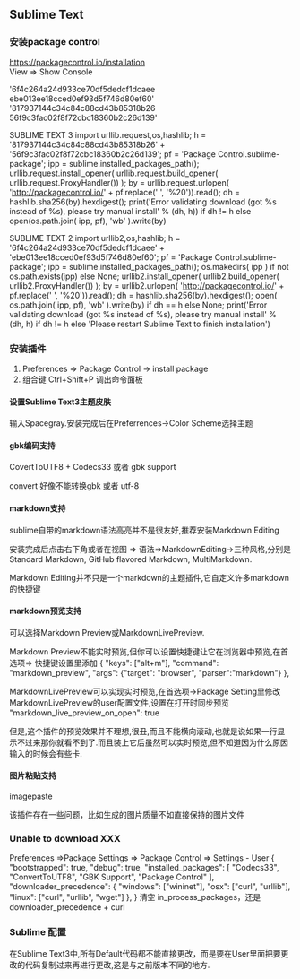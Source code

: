 ## Sublime Text

### 安装package control
https://packagecontrol.io/installation  
View => Show Console

'6f4c264a24d933ce70df5dedcf1dcaee ebe013ee18cced0ef93d5f746d80ef60'
'817937144c34c84c88cd43b85318b26
56f9c3fac02f8f72cbc18360b2c26d139'

SUBLIME TEXT 3
import urllib.request,os,hashlib; h = '817937144c34c84c88cd43b85318b26' + '56f9c3fac02f8f72cbc18360b2c26d139'; pf = 'Package Control.sublime-package'; ipp = sublime.installed_packages_path(); urllib.request.install_opener( urllib.request.build_opener( urllib.request.ProxyHandler()) ); by = urllib.request.urlopen( 'http://packagecontrol.io/' + pf.replace(' ', '%20')).read(); dh = hashlib.sha256(by).hexdigest(); print('Error validating download (got %s instead of %s), please try manual install' % (dh, h)) if dh != h else open(os.path.join( ipp, pf), 'wb' ).write(by)


SUBLIME TEXT 2
import urllib2,os,hashlib; h = '6f4c264a24d933ce70df5dedcf1dcaee' + 'ebe013ee18cced0ef93d5f746d80ef60'; pf = 'Package Control.sublime-package'; ipp = sublime.installed_packages_path(); os.makedirs( ipp ) if not os.path.exists(ipp) else None; urllib2.install_opener( urllib2.build_opener( urllib2.ProxyHandler()) ); by = urllib2.urlopen( 'http://packagecontrol.io/' + pf.replace(' ', '%20')).read(); dh = hashlib.sha256(by).hexdigest(); open( os.path.join( ipp, pf), 'wb' ).write(by) if dh == h else None; print('Error validating download (got %s instead of %s), please try manual install' % (dh, h) if dh != h else 'Please restart Sublime Text to finish installation')


### 安装插件
1. Preferences => Package Control -> install package
2. 组合键 Ctrl+Shift+P 调出命令面板

#### 设置Sublime Text3主题皮肤
输入Spacegray.安装完成后在Preferrences->Color Scheme选择主题

#### gbk编码支持
CovertToUTF8 + Codecs33
或者
gbk support


convert 好像不能转换gbk 或者 utf-8

#### markdown支持
sublime自带的markdown语法高亮并不是很友好,推荐安装Markdown Editing

安装完成后点击右下角或者在视图 => 语法=>MarkdownEditing->三种风格,分别是Standard Markdown, GitHub flavored Markdown, MultiMarkdown.

Markdown Editing并不只是一个markdown的主题插件,它自定义许多markdown的快捷键


#### markdown预览支持
可以选择Markdown Preview或MarkdownLivePreview.

Markdown Preview不能实时预览,但你可以设置快捷键让它在浏览器中预览,在首选项=> 快捷键设置里添加
{ "keys": ["alt+m"], "command": "markdown_preview", "args": {"target": "browser", "parser":"markdown"} },


MarkdownLivePreview可以实现实时预览,在首选项->Package Setting里修改MarkdownLivePreview的user配置文件,设置在打开时同步预览
"markdown_live_preview_on_open": true

但是,这个插件的预览效果并不理想,很丑,而且不能横向滚动,也就是说如果一行显示不过来那你就看不到了.而且装上它后虽然可以实时预览,但不知道因为什么原因输入的时候会有些卡.

#### 图片粘贴支持
imagepaste

该插件存在一些问题，比如生成的图片质量不如直接保持的图片文件

### Unable to download XXX
Preferences =>Package Settings => Package Control => Settings - User
{
	"bootstrapped": true,
	"debug": true,
	"installed_packages":
	[
		"Codecs33",
		"ConvertToUTF8",
		"GBK Support",
		"Package Control"
	],
	"downloader_precedence": {
		"windows": ["wininet"],
		"osx": ["curl", "urllib"],
		"linux": ["curl", "urllib", "wget"]
	},
}
清空 in_process_packages，还是 downloader_precedence + curl


### Sublime 配置
在Sublime Text3中,所有Default代码都不能直接更改，而是要在User里面把要更改的代码复制过来再进行更改,这是与之前版本不同的地方.




